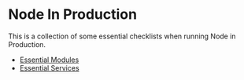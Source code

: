 # Node In Production
This is a collection of some essential checklists when running Node in Production.

- [Essential Modules](essential-modules.md)
- [Essential Services](essential-services.md)
